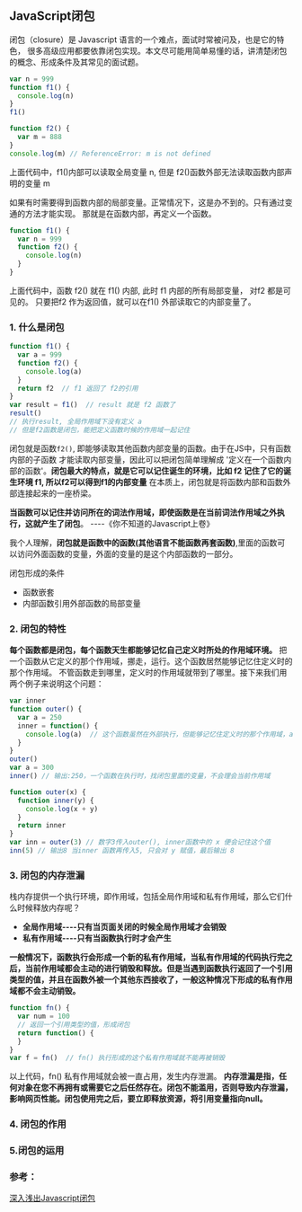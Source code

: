 ## JavaScript闭包

闭包（closure）是 Javascript 语言的一个难点，面试时常被问及，也是它的特色，
很多高级应用都要依靠闭包实现。本文尽可能用简单易懂的话，讲清楚闭包的概念、形成条件及其常见的面试题。

```js
var n = 999
function f1() {
  console.log(n)
}
f1()

function f2() {
  var m = 888
}
console.log(m) // ReferenceError: m is not defined
```

上面代码中，f1()内部可以读取全局变量 n, 但是 f2()函数外部无法读取函数内部声明的变量 m

如果有时需要得到函数内部的局部变量。正常情况下，这是办不到的。只有通过变通的方法才能实现。
那就是在函数内部，再定义一个函数。

```js
function f1() {
  var n = 999
  function f2() {
    console.log(n)
  }
}
```
上面代码中，函数 f2() 就在 f1() 内部, 此时 f1 内部的所有局部变量， 对f2 都是可见的。
只要把f2 作为返回值，就可以在f1() 外部读取它的内部变量了。

### 1. 什么是闭包

```js
function f1() {
  var a = 999
  function f2() {
    console.log(a)
  }
  return f2  // f1 返回了 f2的引用
}
var result = f1()  // result 就是 f2 函数了
result()
// 执行result, 全局作用域下没有定义 a
// 但是f2函数是闭包，能把定义函数时候的作用域一起记住
```

闭包就是函数`f2()`, 即能够读取其他函数内部变量的函数。由于在JS中，只有函数内部的子函数
才能读取内部变量，因此可以把闭包简单理解成 '定义在一个函数内部的函数'。**闭包最大的特点，就是它可以记住诞生的环境，比如 f2 记住了它的诞生环境 f1, 所以f2可以得到f1的内部变量**
在本质上，闭包就是将函数内部和函数外部连接起来的一座桥梁。

**当函数可以记住并访问所在的词法作用域，即使函数是在当前词法作用域之外执行，这就产生了闭包**。 ----《你不知道的Javascript上卷》

我个人理解，**闭包就是函数中的函数(其他语言不能函数再套函数)**,里面的函数可以访问外面函数的变量，外面的变量的是这个内部函数的一部分。

闭包形成的条件
* 函数嵌套
* 内部函数引用外部函数的局部变量


### 2. 闭包的特性

**每个函数都是闭包，每个函数天生都能够记忆自己定义时所处的作用域环境。**
把一个函数从它定义的那个作用域，挪走，运行。这个函数居然能够记忆住定义时的那个作用域。
不管函数走到哪里，定义时的作用域就带到了哪里。接下来我们用两个例子来说明这个问题：

```js
var inner
function outer() {
  var a = 250
  inner = function() {
    console.log(a)  // 这个函数虽然在外部执行，但能够记忆住定义时的那个作用域，a是 250
  }
}
outer()
var a = 300
inner() // 输出:250，一个函数在执行时，找闭包里面的变量，不会理会当前作用域
```

```js
function outer(x) {
  function inner(y) {
    console.log(x + y)
  }
  return inner
}
var inn = outer(3) // 数字3传入outer(), inner函数中的 x 便会记住这个值
inn(5) // 输出8 当inner 函数再传入5, 只会对 y 赋值，最后输出 8
```

### 3. 闭包的内存泄漏

栈内存提供一个执行环境，即作用域，包括全局作用域和私有作用域，那么它们什么时候释放内存呢？

* **全局作用域----只有当页面关闭的时候全局作用域才会销毁**
* **私有作用域----只有当函数执行时才会产生**

**一般情况下，函数执行会形成一个新的私有作用域，当私有作用域的代码执行完之后，当前作用域都会主动的进行销毁和释放。但是当遇到函数执行返回了一个引用类型的值，并且在函数外被一个其他东西接收了，一般这种情况下形成的私有作用域都不会主动销毁。**

```js
function fn() {
  var num = 100
  // 返回一个引用类型的值，形成闭包
  return function() {
  }
}
var f = fn()  // fn() 执行形成的这个私有作用域就不能再被销毁
```

以上代码，fn() 私有作用域就会被一直占用，发生内存泄漏。
**内存泄漏是指，任何对象在您不再拥有或需要它之后任然存在。闭包不能滥用，否则导致内存泄漏，影响网页性能。闭包使用完之后，要立即释放资源，将引用变量指向null。**



### 4. 闭包的作用


### 5.闭包的运用


### 参考：
[深入浅出Javascript闭包](https://github.com/ljianshu/Blog/issues/6)